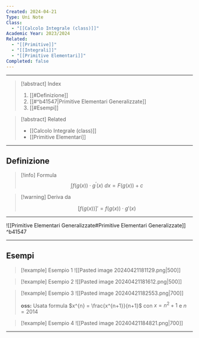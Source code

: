 ```yaml
---
Created: 2024-04-21
Type: Uni Note
Class:
  - "[[Calcolo Integrale (class)]]"
Academic Year: 2023/2024
Related:
  - "[[Primitive]]"
  - "[[Integrali]]"
  - "[[Primitive Elementari]]"
Completed: false
---
```

---

>[!abstract] Index
>1. [[#Definizione]]
>2. [[#^b41547|Primitive Elementari Generalizzate]]
>3. [[#Esempi]]

>[!abstract] Related
>- [[Calcolo Integrale (class)]]
>- [[Primitive Elementari]]

---
## Definizione

>[!info] Formula
>$$
>\int f\big(g(x)\big)\cdot g^{'}(x) \ dx = F\big(g(x)\big)+c
>$$

>[!warning] Deriva da
>
>$$
>\Big[f\big(g(x)\big)\Big]' = f\big(g(x)\big)\cdot g'(x)
>$$

---

![[Primitive Elementari Generalizzate#Primitive Elementari Generalizzate]] ^b41547

---
## Esempi

>[!example] Esempio 1
>![[Pasted image 20240421181129.png|500]]

>[!example] Esempio 2
>![[Pasted image 20240421181612.png|500]]

>[!example] Esempio 3
>![[Pasted image 20240421182553.png|700]]
>
>**oss:** Usata formula $x^{n} = \frac{x^{n+1}}{n+1}$ con $x=n^{2}+1$ e $n=2014$

>[!example] Esempio 4
>![[Pasted image 20240421184821.png|700]]

---